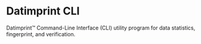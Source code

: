 # Datimprint CLI

Datimprint™ Command-Line Interface (CLI) utility program for data statistics, fingerprint, and verification.
